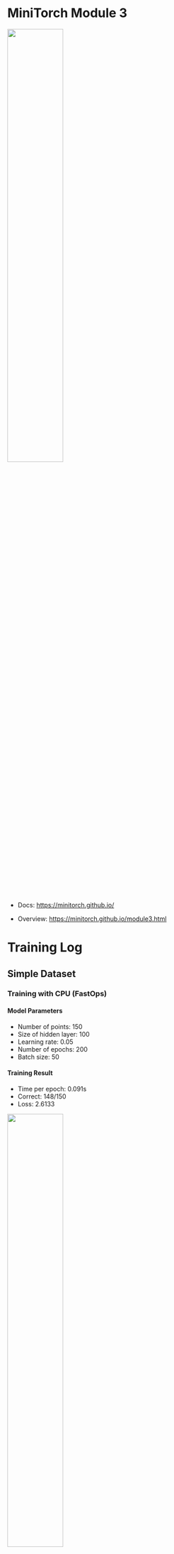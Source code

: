 # MiniTorch Module 3

<img src="https://minitorch.github.io/minitorch.svg" width="50%">

* Docs: https://minitorch.github.io/

* Overview: https://minitorch.github.io/module3.html

# Training Log

## Simple Dataset

### Training with CPU (FastOps)
#### Model Parameters
* Number of points: 150
* Size of hidden layer: 100
* Learning rate: 0.05
* Number of epochs: 200
* Batch size: 50

#### Training Result
* Time per epoch: 0.091s
* Correct: 148/150
* Loss: 2.6133

<img src="/assets/images/simple_cpu.png" width="50%">
<img src="/assets/images/simple_loss_cpu.png" width="50%">
<img src="/assets/images/simple_log_cpu.png" width="50%">

#### Training with GPU (CudaOps)

### Split Dataset
#### Training with CPU (FastOps)
#### Model Parameters
* Number of points: 150
* Size of hidden layer: 100
* Learning rate: 0.05
* Number of epochs: 200
* Batch size: 50

#### Training Result
* Time per epoch: 0.100s
* Correct: 148/150
* Loss: 7.2633

<img src="/assets/images/split_cpu.png" width="50%">
<img src="/assets/images/split_loss_cpu.png" width="50%">
<img src="/assets/images/split_log_cpu.png" width="50%">

#### Training with GPU (CudaOps)

### XOR Dataset
#### Training with CPU (FastOps)
#### Model Parameters
* Number of points: 150
* Size of hidden layer: 100
* Learning rate: 0.05
* Number of epochs: 300
* Batch size: 50

#### Training Result
* Time per epoch: 0.087s
* Correct: 144/150
* Loss: 8.2335
<img src="/assets/images/XoR_cpu.png" width="50%">
<img src="/assets/images/XoR_loss_cpu.png" width="50%">
<img src="/assets/images/XoR_log_cpu.png" width="50%">

#### Training with GPU (CudaOps)

### Training Big Model - XOR Dataset
#### Training with CPU (FastOps)
#### Model Parameters
* Number of points: 150
* Size of hidden layer: 100
* Learning rate: 0.05
* Number of epochs: 300
* Batch size: 50

#### Training Result
* Time per epoch: 0.160s
* Correct: 142/150
* Loss: 7.7792
<img src="/assets/images/XoR_big_cpu.png" width="50%">
<img src="/assets/images/XoR_big_loss_cpu.png" width="50%">
<img src="/assets/images/XoR_big_log_cpu.png" width="50%">

#### Training with GPU (CudaOps)
#### Model Parameters
* Number of points: 150
* Size of hidden layer: 100
* Learning rate: 0.05
* Number of epochs: 300
* Batch size: 50

### Instructions

You will need to modify `tensor_functions.py` slightly in this assignment.

* Tests:

```
python run_tests.py
```

* Note:

Several of the tests for this assignment will only run if you are on a GPU machine and will not
run on github's test infrastructure. Please follow the instructions to setup up a colab machine
to run these tests.

This assignment requires the following files from the previous assignments. You can get these by running

```bash
python sync_previous_module.py previous-module-dir current-module-dir
```

The files that will be synced are:

        minitorch/tensor_data.py minitorch/tensor_functions.py minitorch/tensor_ops.py minitorch/operators.py minitorch/scalar.py minitorch/scalar_functions.py minitorch/module.py minitorch/autodiff.py minitorch/module.py project/run_manual.py project/run_scalar.py project/run_tensor.py minitorch/operators.py minitorch/module.py minitorch/autodiff.py minitorch/tensor.py minitorch/datasets.py minitorch/testing.py minitorch/optim.py